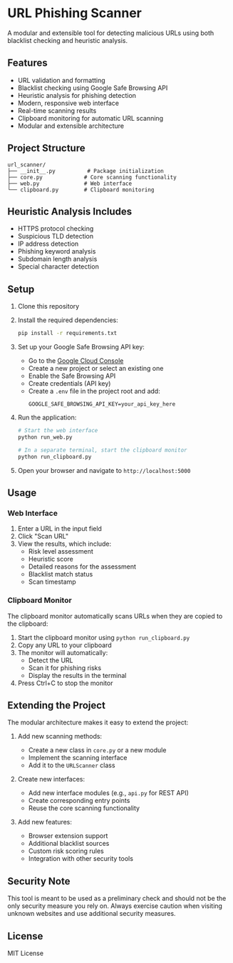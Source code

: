 # URL Phishing Scanner

A modular and extensible tool for detecting malicious URLs using both blacklist checking and heuristic analysis.

## Features

- URL validation and formatting
- Blacklist checking using Google Safe Browsing API
- Heuristic analysis for phishing detection
- Modern, responsive web interface
- Real-time scanning results
- Clipboard monitoring for automatic URL scanning
- Modular and extensible architecture

## Project Structure

```
url_scanner/
├── __init__.py          # Package initialization
├── core.py             # Core scanning functionality
├── web.py              # Web interface
└── clipboard.py        # Clipboard monitoring
```

## Heuristic Analysis Includes

- HTTPS protocol checking
- Suspicious TLD detection
- IP address detection
- Phishing keyword analysis
- Subdomain length analysis
- Special character detection

## Setup

1. Clone this repository
2. Install the required dependencies:
   ```bash
   pip install -r requirements.txt
   ```

3. Set up your Google Safe Browsing API key:
   - Go to the [Google Cloud Console](https://console.cloud.google.com/)
   - Create a new project or select an existing one
   - Enable the Safe Browsing API
   - Create credentials (API key)
   - Create a `.env` file in the project root and add:
     ```
     GOOGLE_SAFE_BROWSING_API_KEY=your_api_key_here
     ```

4. Run the application:
   ```bash
   # Start the web interface
   python run_web.py
   
   # In a separate terminal, start the clipboard monitor
   python run_clipboard.py
   ```

5. Open your browser and navigate to `http://localhost:5000`

## Usage

### Web Interface
1. Enter a URL in the input field
2. Click "Scan URL"
3. View the results, which include:
   - Risk level assessment
   - Heuristic score
   - Detailed reasons for the assessment
   - Blacklist match status
   - Scan timestamp

### Clipboard Monitor
The clipboard monitor automatically scans URLs when they are copied to the clipboard:
1. Start the clipboard monitor using `python run_clipboard.py`
2. Copy any URL to your clipboard
3. The monitor will automatically:
   - Detect the URL
   - Scan it for phishing risks
   - Display the results in the terminal
4. Press Ctrl+C to stop the monitor

## Extending the Project

The modular architecture makes it easy to extend the project:

1. Add new scanning methods:
   - Create a new class in `core.py` or a new module
   - Implement the scanning interface
   - Add it to the `URLScanner` class

2. Create new interfaces:
   - Add new interface modules (e.g., `api.py` for REST API)
   - Create corresponding entry points
   - Reuse the core scanning functionality

3. Add new features:
   - Browser extension support
   - Additional blacklist sources
   - Custom risk scoring rules
   - Integration with other security tools

## Security Note

This tool is meant to be used as a preliminary check and should not be the only security measure you rely on. Always exercise caution when visiting unknown websites and use additional security measures.

## License

MIT License 